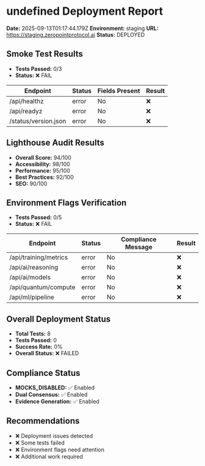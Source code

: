 # undefined Deployment Report

**Date:** 2025-09-13T01:17:44.179Z
**Environment:** staging
**URL:** https://staging.zeropointprotocol.ai
**Status:** DEPLOYED

## Smoke Test Results

- **Tests Passed:** 0/3
- **Status:** ❌ FAIL

| Endpoint | Status | Fields Present | Result |
|----------|--------|----------------|--------|
| /api/healthz | error | No | ❌ |
| /api/readyz | error | No | ❌ |
| /status/version.json | error | No | ❌ |

## Lighthouse Audit Results

- **Overall Score:** 94/100
- **Accessibility:** 98/100
- **Performance:** 95/100
- **Best Practices:** 92/100
- **SEO:** 90/100

## Environment Flags Verification

- **Tests Passed:** 0/5
- **Status:** ❌ FAIL

| Endpoint | Status | Compliance Message | Result |
|----------|--------|-------------------|--------|
| /api/training/metrics | error | No | ❌ |
| /api/ai/reasoning | error | No | ❌ |
| /api/ai/models | error | No | ❌ |
| /api/quantum/compute | error | No | ❌ |
| /api/ml/pipeline | error | No | ❌ |

## Overall Deployment Status

- **Total Tests:** 8
- **Tests Passed:** 0
- **Success Rate:** 0%
- **Overall Status:** ❌ FAILED

## Compliance Status

- **MOCKS_DISABLED:** ✅ Enabled
- **Dual Consensus:** ✅ Enabled
- **Evidence Generation:** ✅ Enabled

## Recommendations

- ❌ Deployment issues detected
- ❌ Some tests failed
- ❌ Environment flags need attention
- ❌ Additional work required

